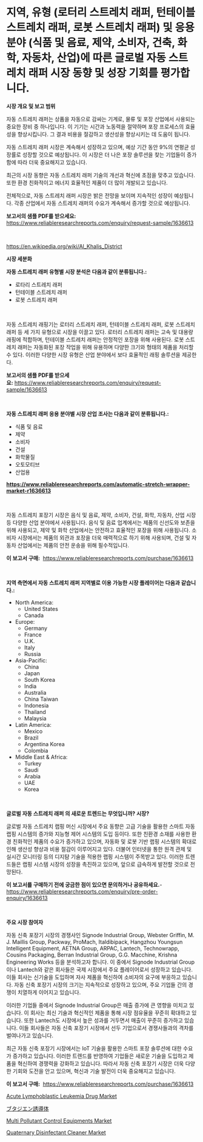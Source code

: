 <p><h1>지역, 유형 (로터리 스트레치 래퍼, 턴테이블 스트레치 래퍼, 로봇 스트레치 래퍼) 및 응용분야 (식품 및 음료, 제약, 소비자, 건축, 화학, 자동차, 산업)에 따른 글로벌 자동 스트레치 래퍼 시장 동향 및 성장 기회를 평가합니다.</h1></p><p><strong>시장 개요 및 보고 범위</strong></p>
<p><p>자동 스트레치 래퍼는 상품을 자동으로 감싸는 기계로, 물류 및 포장 산업에서 사용되는 중요한 장비 중 하나입니다. 이 기기는 시간과 노동력을 절약하며 포장 프로세스의 효율성을 향상시킵니다. 그 결과 비용을 절감하고 생산성을 향상시키는 데 도움이 됩니다.</p><p>자동 스트레치 래퍼 시장은 계속해서 성장하고 있으며, 예상 기간 동안 9%의 연평균 성장률로 성장할 것으로 예상됩니다. 이 시장은 더 나은 포장 솔루션을 찾는 기업들이 증가함에 따라 더욱 중요해지고 있습니다.</p><p>최근의 시장 동향은 자동 스트레치 래퍼 기술의 개선과 혁신에 초점을 맞추고 있습니다. 또한 환경 친화적이고 에너지 효율적인 제품이 더 많이 개발되고 있습니다.</p><p>전체적으로, 자동 스트레치 래퍼 시장은 밝은 전망을 보이며 지속적인 성장이 예상됩니다. 각종 산업에서 자동 스트레치 래퍼의 수요가 계속해서 증가할 것으로 예상됩니다.</p></p>
<p><strong>보고서의 샘플 PDF를 받으세요:</strong> <a href="https://www.reliableresearchreports.com/enquiry/request-sample/1636613">https://www.reliableresearchreports.com/enquiry/request-sample/1636613</a></p>
<p>&nbsp;</p>
<p><a href="https://en.wikipedia.org/wiki/Al_Khalis_District">https://en.wikipedia.org/wiki/Al_Khalis_District</a></p>
<p><strong>시장 세분화</strong></p>
<p><strong>자동 스트레치 래퍼 유형별 시장 분석은 다음과 같이 분류됩니다.:</strong></p>
<p><ul><li>로타리 스트레치 래퍼</li><li>턴테이블 스트레치 래퍼</li><li>로봇 스트레치 래퍼</li></ul></p>
<p>&nbsp;</p>
<p><p>자동 스트레치 래핑기는 로터리 스트레치 래퍼, 턴테이블 스트레치 래퍼, 로봇 스트레치 래퍼 등 세 가지 유형으로 시장을 이끌고 있다. 로터리 스트레치 래퍼는 고속 및 대용량 래핑에 적합하며, 턴테이블 스트레치 래퍼는 안정적인 포장을 위해 사용된다. 로봇 스트레치 래퍼는 자동화된 포장 작업을 위해 유용하며 다양한 크기와 형태의 제품을 처리할 수 있다. 이러한 다양한 시장 유형은 산업 분야에서 보다 효율적인 래핑 솔루션을 제공한다.</p></p>
<p><strong>보고서의 샘플 PDF를 받으세요:</strong>&nbsp;<a href="https://www.reliableresearchreports.com/enquiry/request-sample/1636613">https://www.reliableresearchreports.com/enquiry/request-sample/1636613</a></p>
<p>&nbsp;</p>
<p><strong> 자동 스트레치 래퍼 응용 분야별 시장 산업 조사는 다음과 같이 분류됩니다.:</strong></p>
<p><ul><li>식품 및 음료</li><li>제약</li><li>소비자</li><li>건설</li><li>화학물질</li><li>오토모티브</li><li>산업용</li></ul></p>
<p><strong><a href="https://www.reliableresearchreports.com/automatic-stretch-wrapper-market-r1636613">https://www.reliableresearchreports.com/automatic-stretch-wrapper-market-r1636613</a></strong></p>
<p>&nbsp;</p>
<p><p>자동 스트레치 포장기 시장은 음식 및 음료, 제약, 소비자, 건설, 화학, 자동차, 산업 시장 등 다양한 산업 분야에서 사용됩니다. 음식 및 음료 업계에서는 제품의 신선도와 보존을 위해 사용되고, 제약 및 화학 산업에서는 안전하고 효율적인 포장을 위해 사용됩니다. 소비자 시장에서는 제품의 외관과 포장을 더욱 매력적으로 하기 위해 사용되며, 건설 및 자동차 산업에서는 제품의 안전 운송을 위해 필수적입니다.</p></p>
<p><strong>이 보고서 구매:</strong>&nbsp; <a href="https://www.reliableresearchreports.com/purchase/1636613">https://www.reliableresearchreports.com/purchase/1636613</a></p>
<p>&nbsp;</p>
<p><strong>지역 측면에서 자동 스트레치 래퍼 지역별로 이용 가능한 시장 플레이어는 다음과 같습니다.:</strong></p>
<p><ul>
    <li>
        North America:
        <ul>
            <li>United States</li>
            <li>Canada</li>
        </ul>
    </li>
    <li>
        Europe:
        <ul>
            <li>Germany</li>
            <li>France</li>
            <li>U.K.</li>
            <li>Italy</li>
            <li>Russia</li>
        </ul>
    </li>
    <li>
        Asia-Pacific:
        <ul>
            <li>China</li>
            <li>Japan</li>
            <li>South Korea</li>
            <li>India</li>
            <li>Australia</li>
            <li>China Taiwan</li>
            <li>Indonesia</li>
            <li>Thailand</li>
            <li>Malaysia</li>
        </ul>
    </li>
    <li>
        Latin America:
        <ul>
            <li>Mexico</li>
            <li>Brazil</li>
            <li>Argentina Korea</li>
            <li>Colombia</li>
        </ul>
    </li>
    <li>
        Middle East & Africa:
        <ul>
            <li>Turkey</li>
            <li>Saudi</li>
            <li>Arabia</li>
            <li>UAE</li>
            <li>Korea</li>
        </ul>
    </li>
    </ul></p>
<p>&nbsp;</p>
<p><strong>글로벌 자동 스트레치 래퍼 의 새로운 트렌드는 무엇입니까? 시장?</strong></p>
<p><p>글로벌 자동 스트레치 랩핑 머신 시장에서 주요 동향은 고급 기술을 활용한 스마트 자동 랩핑 시스템의 증가와 지능형 제어 시스템의 도입 등이다. 또한 친환경 소재를 사용한 환경 친화적인 제품의 수요가 증가하고 있으며, 자동화 및 로봇 기반 랩핑 시스템의 확대로 인해 생산성 향상과 비용 절감이 이루어지고 있다. 더불어 인터넷을 통한 원격 관제 및 실시간 모니터링 등의 디지턈 기술을 적용한 랩핑 시스템이 주목받고 있다. 이러한 트렌드들은 랩핑 시스템 시장의 성장을 촉진하고 있으며, 앞으로 급속하게 발전할 것으로 전망된다.</p></p>
<p><strong>이 보고서를 구매하기 전에 궁금한 점이 있으면 문의하거나 공유하세요.</strong>- <a href="https://www.reliableresearchreports.com/enquiry/pre-order-enquiry/1636613">https://www.reliableresearchreports.com/enquiry/pre-order-enquiry/1636613</a></p>
<p>&nbsp;</p>
<p><strong>주요 시장 참여자</strong></p>
<p><p>자동 신축 포장기 시장의 경쟁사인 Signode Industrial Group, Webster Griffin, M. J. Maillis Group, Packway, ProMach, Italdibipack, Hangzhou Youngsun Intelligent Equipment, AETNA Group, ARPAC, Lantech, Technowrapp, Cousins Packaging, Berran Industrial Group, G.G. Macchine, Krishna Engineering Works 등을 분석하고자 합니다. 이 중에서 Signode Industrial Group이나 Lantech와 같은 회사들은 국제 시장에서 주요 플레이어로서 성장하고 있습니다. 이들 회사는 신기술을 도입하며 자사 제품을 혁신하여 소비자의 요구에 부응하고 있습니다. 자동 신축 포장기 시장의 크기는 지속적으로 성장하고 있으며, 주요 기업들 간의 경쟁이 치열하게 이어지고 있습니다.</p><p>이러한 기업들 중에서 Signode Industrial Group은 매출 증가에 큰 영향을 미치고 있습니다. 이 회사는 최신 기술과 혁신적인 제품을 통해 시장 점유율을 꾸준히 확대하고 있습니다. 또한 Lantech도 시장에서 높은 성과를 거두면서 매출이 꾸준히 증가하고 있습니다. 이들 회사들은 자동 신축 포장기 시장에서 선두 기업으로서 경쟁사들과의 격차를 벌여나가고 있습니다.</p><p>최근 자동 신축 포장기 시장에서는 IoT 기술을 활용한 스마트 포장 솔루션에 대한 수요가 증가하고 있습니다. 이러한 트렌드를 반영하여 기업들은 새로운 기술을 도입하고 제품을 혁신하여 경쟁력을 강화하고 있습니다. 따라서 자동 신축 포장기 시장은 더욱 다양한 기회와 도전을 안고 있으며, 혁신과 기술 발전이 더욱 중요해지고 있습니다.</p></p>
<p><strong>이 보고서 구매:</strong>&nbsp;&nbsp;<a href="https://www.reliableresearchreports.com/purchase/1636613">https://www.reliableresearchreports.com/purchase/1636613</a></p>
<p><p><a href="https://issuu.com/reportprime-2/docs/acute-lymphoblastic-leukemia-drug-market-size-2030">Acute Lymphoblastic Leukemia Drug Market</a></p><p><a href="https://github.com/DanykaKilback/Market-Research-Report-List-2/blob/main/94371603669.md">ブタジエン誘導体</a></p><p><a href="https://github.com/evanppinks/Market-Research-Report-List-1/blob/main/multi-pollutant-control-equipments-market.md">Multi Pollutant Control Equipments Market</a></p><p><a href="https://github.com/dianemacle6776/Market-Research-Report-List-1/blob/main/quaternary-disinfectant-cleaner-market.md">Quaternary Disinfectant Cleaner Market</a></p></p>